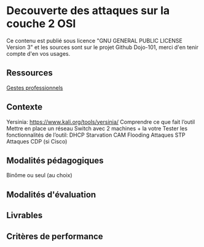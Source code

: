 # Decouverte des attaques sur la couche 2 OSI

Ce contenu est publié sous licence "GNU GENERAL PUBLIC LICENSE Version 3" et les sources sont sur le projet Github Dojo-101, merci d'en tenir compte d'en vos usages.

## Ressources

[Gestes professionnels](https://github.com/Aif4thah/Dojo-101)

## Contexte

Yersinia: https://www.kali.org/tools/yersinia/ 
Comprendre ce que fait l’outil
Mettre en place un réseau Switch avec 2 machines + la votre
Tester les fonctionnalités de l’outil:
DHCP Starvation
CAM Flooding
Attaques STP
Attaques CDP (si Cisco)



## Modalités pédagogiques

Binôme ou seul (au choix)

## Modalités d'évaluation


## Livrables


## Critères de performance

